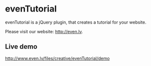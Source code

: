 # evenTutorial
evenTutorial is a jQuery plugin, that creates a tutorial for your website.

Please visit our website: http://even.lv.

## Live demo
http://www.even.lv/files/creative/evenTutorial/demo
